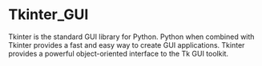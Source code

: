 # Tkinter_GUI
Tkinter is the standard GUI library for Python. Python when combined with Tkinter provides a fast and easy way to create GUI applications. Tkinter provides a powerful object-oriented interface to the Tk GUI toolkit.
